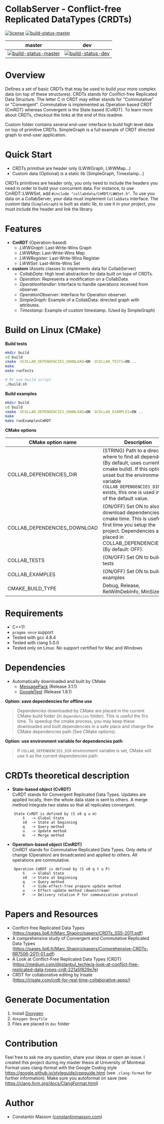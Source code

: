 # CollabServer - Conflict-free Replicated DataTypes (CRDTs)

[![license](https://img.shields.io/badge/license-LGPLv3.0-blue.svg)](https://github.com/CollabServer/collab-data-crdts/blob/master/LICENSE.txt)
[![build-status-master](https://travis-ci.org/CollabServer/collab-data-crdts.svg?branch=master)](https://travis-ci.org/CollabServer/collab-data-crdts)

| master | dev |
| :-----: | :----: |
| [![build-status-master](https://travis-ci.org/CollabServer/collab-data-crdts.svg?branch=master)](https://travis-ci.org/CollabServer/collab-data-crdts) | [![build-status-dev](https://travis-ci.org/CollabServer/collab-data-crdts.svg?branch=dev)](https://travis-ci.org/CollabServer/collab-data-crdts) |


# Overview
Defines a set of basic CRDTs that may be used to build your more complex data
(on top of these structures).
CRDTs stands for Conflict-free Replicated Data Structure.
The letter C in CRDT may either stands for "Commutative" or "Convergent".
Commutative is implemented as Operation based CRDT (CmRDT) whereas Convergent
is the State based (CvRDT).
To learn more about CRDTs, checkout the links at the end of this readme.

Custom folder contains several end-user interface to build high level
data on top of primitive CRDTs. SimpleGraph is a full example of
CRDT directed graph to end-user application.


# Quick Start
- CRDTs primitive are header only (LWWGraph, LWWMap...)
- Custom data (Optional) is a static lib (SimpleGraph, Timestamp...)

CRDTs primitives are header only, you only need to include
the headers you need in order to build your concurrent data.
For instance, to use CmRDT::LWWSet, add `#include "collabdata/CmRDT/LWWSet.h"`.
To use you data on a CollabServer, your data must implement `CollabData`
interface.
The custom data (`SimpleGraph`) is built as static lib, to use it in your
project, you must include the header and link the library.


# Features
- **CmRDT** (Operation-based)
    - *LWWGraph*: Last-Write-Wins Graph
    - *LWWMap*: Last-Write-Wins Map
    - *LWWRegister*: Last-Write-Wins Register
    - *LWWSet*: Last-Write-Wins Set
- **custom** (Assets classes to implements data for CollabServer)
    - *CollabData*: High level abstraction for data built on tope of CRDTs.
    - *Operation*: Represents a modification on a CollabData.
    - *OperationHandler*: Interface to handle operations received from observer.
    - *OperationObserver*: Interface for Operation observer.
    - *SimpleGraph*: Example of a CollabData: directed graph with attributes.
    - *Timestamp*: Example of custom timestamp. (Used by SimpleGraph)


# Build on Linux (CMake)
**Build tests**
```bash
mkdir build
cd build
cmake -DCOLLAB_DEPENDENCIES_DOWNLOAD=ON -DCOLLAB_TESTS=ON ..
make
make runTests

# Or use build script
./build.sh
```

**Build examples**
```bash
mkdir build
cd build
cmake -DCOLLAB_DEPENDENCIES_DOWNLOAD=ON -DCOLLAB_EXAMPLES=ON ..
make
make runExamplesCmRDT
```

**CMake options**

| CMake option name | Description |
| --- | --- |
| COLLAB_DEPENDENCIES_DIR | (STRING) Path to a directory where to find all dependencies (By default, uses current cmake build). If this option is unset but the environment variable `COLLAB_DEPENDENCIES_DIR` exists, this one is used instead of the default value. |
| COLLAB_DEPENDENCIES_DOWNLOAD | (ON/OFF) Set ON to also download dependencies at cmake time. This is useful the first time you setup the project. Dependencies are placed in COLLAB_DEPENDENCIES_DIR. (By default: OFF).|
| COLLAB_TESTS | (ON/OFF) Set ON to build unit tests |
| COLLAB_EXAMPLES | (ON/OFF) Set ON to build examples |
| CMAKE_BUILD_TYPE | Debug, Release, RelWithDebInfo, MinSizeRel |


# Requirements
- C++11
- `pragma once` support
- Tested with gcc 4.8.4
- Tested with clang 5.0.0
- Tested only on Linux. No support certified for Mac and Windows


# Dependencies
- Automatically downloaded and built by CMake
    - [MessagePack](https://msgpack.org/) (Release 3.1.1)
    - [GoogleTest](https://github.com/google/googletest) (Release 1.8.1)

**Option: save dependencies for offline use**
> Dependencies downloaded by CMake are placed in the current CMake build folder
> (in `dependencies` folder).
> This is useful the firs time.
> To speedup the cmake process, you may keep these downloaded and built dependencies
> in a safe place and change the CMake dependencies path (See CMake options).

**Option: use environment variable for dependencies path**
> If `COLLAB_DEPENDENCIES_DIR` environment variable is set, CMake will use
> it as the current dependencies path.


# CRDTs theoretical description
- **State-based object (CvRDT)** \
CvRDT stands for Convergent Replicated Data Types.
Updates are applied locally, then the whole data state is sent to others.
A merge method integrate two states so that all replicates convergent.

```
    State CvRDT is defined by (S s0 q u m)
        S   -> Global State
        s0  -> State at beginning
        q   -> Query method
        u   -> Update method
        m   -> Merge method
```

- **Operation-based object (CmRDT)** \
CmRDT stands for Commutative Replicated Data Types.
Only delta of change (Operation) are broadcasted and applied to others.
All operations are commutative.

```
    Operation CmRDT is defined by (S s0 q t u P)
        S   -> Global State
        s0  -> State at beginning
        q   -> Query method
        t   -> Side-effect-free prepare update method
        u   -> Effect update method (downstream)
        P   -> Delivery relation P for communication protocol
```


# Papers and Resources
- Conflict-free Replicated Data Types \
  (https://pages.lip6.fr/Marc.Shapiro/papers/CRDTs_SSS-2011.pdf)
- A comprehensive study of Convergent and Commutative Replicated Data Types \
  (https://pages.lip6.fr/Marc.Shapiro/papers/Comprehensive-CRDTs-RR7506-2011-01.pdf)
- A Look at Conflict-Free Replicated Data Types (CRDT) \
  (https://medium.com/@istanbul_techie/a-look-at-conflict-free-replicated-data-types-crdt-221a5f629e7e)
- CRDT for collaborative editing by Irisate \
  (https://irisate.com/crdt-for-real-time-collaborative-apps/)


# Generate Documentation
1. Install [Doxygen](https://www.stack.nl/~dimitri/doxygen/)
1. `doxygen Doxyfile`
1. Files are placed in `doc` folder


# Contribution
Feel free to ask me any question, share your ideas or open an issue.
I created this project during my master thesis at University of Montreal.
Format uses clang-format with the Google Coding style <https://google.github.io/styleguide/cppguide.html> (see `.clang-format` for further information).
Make sure you autoformat on save (see <https://clang.llvm.org/docs/ClangFormat.html>)


# Author
- Constantin Masson ([constantinmasson.com](http://constantinmasson.com/))


